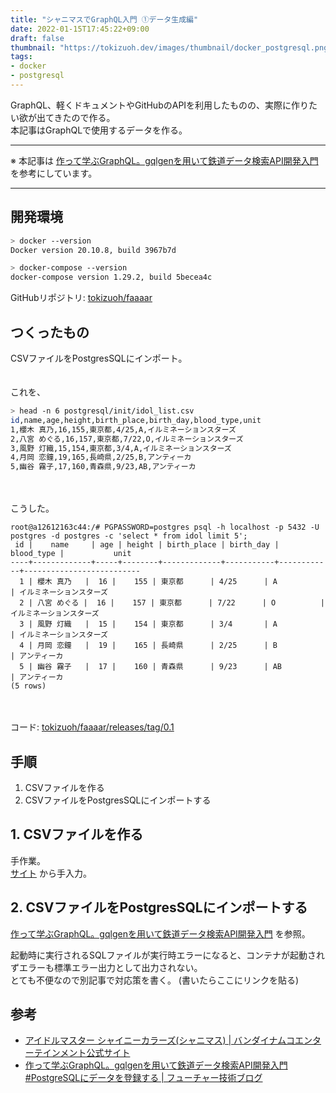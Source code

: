 ```yaml
---
title: "シャニマスでGraphQL入門 ①データ生成編"
date: 2022-01-15T17:45:22+09:00
draft: false
thumbnail: "https://tokizuoh.dev/images/thumbnail/docker_postgresql.png"
tags:
- docker
- postgresql
---
```

  
GraphQL、軽くドキュメントやGitHubのAPIを利用したものの、実際に作りたい欲が出てきたので作る。  
本記事はGraphQLで使用するデータを作る。  
  
<!--more-->  
  
---

※ 本記事は [作って学ぶGraphQL。gqlgenを用いて鉄道データ検索API開発入門](https://future-architect.github.io/articles/20200609/) を参考にしています。

---
  
## 開発環境  
  
```bash
> docker --version
Docker version 20.10.8, build 3967b7d

> docker-compose --version
docker-compose version 1.29.2, build 5becea4c
```
  
GitHubリポジトリ: [tokizuoh/faaaar](https://github.com/tokizuoh/faaaar)
  
## つくったもの
  
CSVファイルをPostgresSQLにインポート。  
　
  
これを、
  
```bash
> head -n 6 postgresql/init/idol_list.csv
id,name,age,height,birth_place,birth_day,blood_type,unit
1,櫻木 真乃,16,155,東京都,4/25,A,イルミネーションスターズ
2,八宮 めぐる,16,157,東京都,7/22,O,イルミネーションスターズ
3,風野 灯織,15,154,東京都,3/4,A,イルミネーションスターズ
4,月岡 恋鐘,19,165,長崎県,2/25,B,アンティーカ
5,幽谷 霧子,17,160,青森県,9/23,AB,アンティーカ
```
  
　
  
こうした。  
  
```
root@a12612163c44:/# PGPASSWORD=postgres psql -h localhost -p 5432 -U postgres -d postgres -c 'select * from idol limit 5';
 id |    name     | age | height | birth_place | birth_day | blood_type |           unit           
----+-------------+-----+--------+-------------+-----------+------------+--------------------------
  1 | 櫻木 真乃   |  16 |    155 | 東京都      | 4/25      | A          | イルミネーションスターズ
  2 | 八宮 めぐる |  16 |    157 | 東京都      | 7/22      | O          | イルミネーションスターズ
  3 | 風野 灯織   |  15 |    154 | 東京都      | 3/4       | A          | イルミネーションスターズ
  4 | 月岡 恋鐘   |  19 |    165 | 長崎県      | 2/25      | B          | アンティーカ
  5 | 幽谷 霧子   |  17 |    160 | 青森県      | 9/23      | AB         | アンティーカ
(5 rows)
```
  
　
  
コード: [tokizuoh/faaaar/releases/tag/0.1](https://github.com/tokizuoh/faaaar/releases/tag/0.1)
  
## 手順
  
1. CSVファイルを作る
2. CSVファイルをPostgresSQLにインポートする
  
## 1. CSVファイルを作る
  
手作業。  
[サイト](https://shinycolors.idolmaster.jp/) から手入力。  
  
## 2. CSVファイルをPostgresSQLにインポートする
  
[作って学ぶGraphQL。gqlgenを用いて鉄道データ検索API開発入門](https://future-architect.github.io/articles/20200609/) を参照。  
  
起動時に実行されるSQLファイルが実行時エラーになると、コンテナが起動されずエラーも標準エラー出力として出力されない。  
とても不便なので別記事で対応策を書く。 (書いたらここにリンクを貼る) 
  
## 参考  
  
- [アイドルマスター シャイニーカラーズ(シャニマス) | バンダイナムコエンターテインメント公式サイト](https://shinycolors.idolmaster.jp/)  
- [作って学ぶGraphQL。gqlgenを用いて鉄道データ検索API開発入門#PostgreSQLにデータを登録する | フューチャー技術ブログ](https://future-architect.github.io/articles/20200609/#PostgreSQL%E3%81%AB%E3%83%87%E3%83%BC%E3%82%BF%E3%82%92%E7%99%BB%E9%8C%B2%E3%81%99%E3%82%8B)  
  